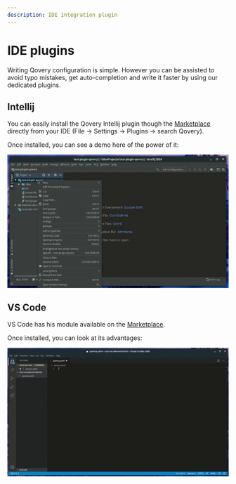```yaml
---
description: IDE integration plugin
---
```


# IDE plugins

Writing Qovery configuration is simple. However you can be assisted to avoid typo mistakes, get auto-completion and write it faster by using our dedicated plugins.

## Intellij

You can easily install the Qovery Intellij plugin though the [Marketplace](https://plugins.jetbrains.com/plugin/14032-qovery) directly from your IDE \(File -&gt; Settings -&gt; Plugins -&gt; search Qovery\).

Once installed, you can see a demo here of the power of it:

![](../../.gitbook/assets/plugin-intellij.gif)



## VS Code

VS Code has his module available on the [Marketplace](https://marketplace.visualstudio.com/items?itemName=qovery.vscode-qovery-extension).

Once installed, you can look at its advantages:

![](../../.gitbook/assets/vscode-module.gif)







